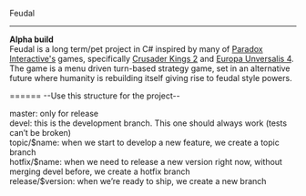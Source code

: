 Feudal
<hr/>
<b>Alpha build</b><br/>
Feudal is a long term/pet project in C# inspired by many of <a href="http://www.paradoxplaza.com/">Paradox Interactive's</a> games, specifically <a href="http://www.paradoxplaza.com/games/crusader-kings-ii">Crusader Kings 2</a> and <a href="http://www.europauniversalis4.com/">Europa Unversalis 4</a>.<br/>
The game is a menu driven turn-based strategy game, set in an alternative future where humanity is rebuilding itself giving rise to feudal style powers. 

======
--Use this structure for the project--
<br/>
<table>
	<tr>
		master: only for release<br/>
	</tr>
	<tr>
		devel: this is the development branch. This one should always work (tests can’t be broken)<br/>
	</tr>
	<tr>
		topic/$name: when we start to develop a new feature, we create a topic branch<br/>
	</tr>
	<tr>
		hotfix/$name: when we need to release a new version right now, without merging devel before, we create a hotfix branch<br/>
	</tr>
	<tr>
		release/$version: when we’re ready to ship, we create a new branch<br/>
	</tr>
</table>
